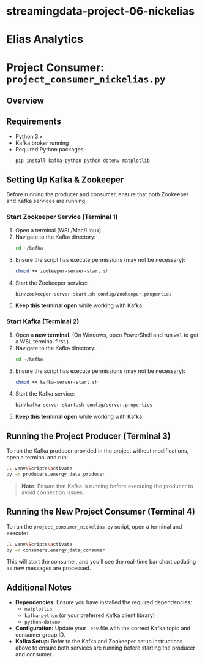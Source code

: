# streamingdata-project-06-nickelias

# Elias Analytics
# Project Consumer: `project_consumer_nickelias.py`

## Overview



## Requirements

- Python 3.x
- Kafka broker running
- Required Python packages:
  ```bash
  pip install kafka-python python-dotenv matplotlib

## Setting Up Kafka & Zookeeper

Before running the producer and consumer, ensure that both Zookeeper and Kafka services are running.

### Start Zookeeper Service (Terminal 1)
1. Open a terminal (WSL/Mac/Linux).
2. Navigate to the Kafka directory:
   ```bash
   cd ~/kafka
   ```
3. Ensure the script has execute permissions (may not be necessary):
   ```bash
   chmod +x zookeeper-server-start.sh
   ```
4. Start the Zookeeper service:
   ```bash
   bin/zookeeper-server-start.sh config/zookeeper.properties
   ```
5. **Keep this terminal open** while working with Kafka.

### Start Kafka (Terminal 2)
1. Open a **new terminal**. (On Windows, open PowerShell and run `wsl` to get a WSL terminal first.)
2. Navigate to the Kafka directory:
   ```bash
   cd ~/kafka
   ```
3. Ensure the script has execute permissions (may not be necessary):
   ```bash
   chmod +x kafka-server-start.sh
   ```
4. Start the Kafka service:
   ```bash
   bin/kafka-server-start.sh config/server.properties
   ```
5. **Keep this terminal open** while working with Kafka.


## Running the Project Producer (Terminal 3)

To run the Kafka producer provided in the project without modifications, open a terminal and run:

```bash
.\.venv\Scripts\activate
py -m producers.energy_data_producer
```

> **Note:** Ensure that Kafka is running before executing the producer to avoid connection issues.

## Running the New Project Consumer (Terminal 4)

To run the `project_consumer_nickelias.py` script, open a terminal and execute:

```bash
.\.venv\Scripts\activate
py -m consumers.energy_data_consumer
```

This will start the consumer, and you'll see the real-time bar chart updating as new messages are processed.



## Additional Notes

- **Dependencies:** Ensure you have installed the required dependencies:
  - `matplotlib`
  - `kafka-python` (or your preferred Kafka client library)
  - `python-dotenv`
- **Configuration:** Update your `.env` file with the correct Kafka topic and consumer group ID.
- **Kafka Setup:** Refer to the Kafka and Zookeeper setup instructions above to ensure both services are running before starting the producer and consumer.